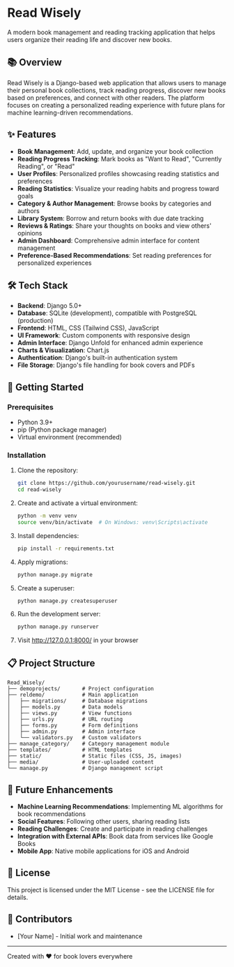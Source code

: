 # Read Wisely

A modern book management and reading tracking application that helps users organize their reading life and discover new books.

## 📚 Overview

Read Wisely is a Django-based web application that allows users to manage their personal book collections, track reading progress, discover new books based on preferences, and connect with other readers. The platform focuses on creating a personalized reading experience with future plans for machine learning-driven recommendations.

## ✨ Features

- **Book Management**: Add, update, and organize your book collection
- **Reading Progress Tracking**: Mark books as "Want to Read", "Currently Reading", or "Read"
- **User Profiles**: Personalized profiles showcasing reading statistics and preferences
- **Reading Statistics**: Visualize your reading habits and progress toward goals
- **Category & Author Management**: Browse books by categories and authors
- **Library System**: Borrow and return books with due date tracking
- **Reviews & Ratings**: Share your thoughts on books and view others' opinions
- **Admin Dashboard**: Comprehensive admin interface for content management
- **Preference-Based Recommendations**: Set reading preferences for personalized experiences

## 🛠️ Tech Stack

- **Backend**: Django 5.0+
- **Database**: SQLite (development), compatible with PostgreSQL (production)
- **Frontend**: HTML, CSS (Tailwind CSS), JavaScript
- **UI Framework**: Custom components with responsive design
- **Admin Interface**: Django Unfold for enhanced admin experience
- **Charts & Visualization**: Chart.js
- **Authentication**: Django's built-in authentication system
- **File Storage**: Django's file handling for book covers and PDFs

## 🚀 Getting Started

### Prerequisites

- Python 3.9+
- pip (Python package manager)
- Virtual environment (recommended)

### Installation

1. Clone the repository:
   ```bash
   git clone https://github.com/yourusername/read-wisely.git
   cd read-wisely
   ```

2. Create and activate a virtual environment:
   ```bash
   python -m venv venv
   source venv/bin/activate  # On Windows: venv\Scripts\activate
   ```

3. Install dependencies:
   ```bash
   pip install -r requirements.txt
   ```

4. Apply migrations:
   ```bash
   python manage.py migrate
   ```

5. Create a superuser:
   ```bash
   python manage.py createsuperuser
   ```

6. Run the development server:
   ```bash
   python manage.py runserver
   ```

7. Visit http://127.0.0.1:8000/ in your browser

## 📋 Project Structure

```
Read_Wisely/
├── demoprojects/       # Project configuration
├── reldemo/            # Main application
│   ├── migrations/     # Database migrations
│   ├── models.py       # Data models
│   ├── views.py        # View functions
│   ├── urls.py         # URL routing
│   ├── forms.py        # Form definitions
│   ├── admin.py        # Admin interface
│   └── validators.py   # Custom validators
├── manage_category/    # Category management module
├── templates/          # HTML templates
├── static/             # Static files (CSS, JS, images)
├── media/              # User-uploaded content
└── manage.py           # Django management script
```

## 🔮 Future Enhancements

- **Machine Learning Recommendations**: Implementing ML algorithms for book recommendations
- **Social Features**: Following other users, sharing reading lists
- **Reading Challenges**: Create and participate in reading challenges
- **Integration with External APIs**: Book data from services like Google Books
- **Mobile App**: Native mobile applications for iOS and Android

## 📝 License

This project is licensed under the MIT License - see the LICENSE file for details.

## 👥 Contributors

- [Your Name] - Initial work and maintenance

---

Created with ❤️ for book lovers everywhere 